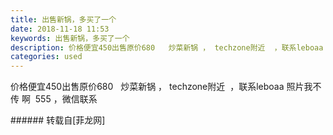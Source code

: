 ```yaml
---
title: 出售新锅，多买了一个
date: 2018-11-18 11:53
keywords: 出售新锅，多买了一个
description: 价格便宜450出售原价680   炒菜新锅 ， techzone附近  ，联系leboaa 照片我不传 啊  555 ，微信联系
categories: used
---
```

<td class="t_f" id="postmessage_2302064">

价格便宜450出售原价680   炒菜新锅 ， techzone附近  ，联系leboaa 照片我不传 啊  555 ，微信联系<br/>
</td>
###### 转载自[菲龙网]
